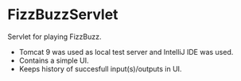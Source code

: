 # FizzBuzzServlet

Servlet for playing FizzBuzz.
- Tomcat 9 was used as local test server and IntelliJ IDE was used.
- Contains a simple UI.
- Keeps history of succesfull input(s)/outputs in UI.
